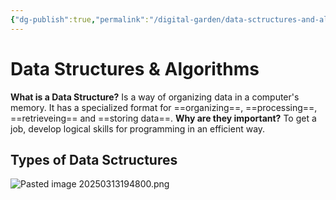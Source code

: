 ```yaml
---
{"dg-publish":true,"permalink":"/digital-garden/data-sctructures-and-algorithms/","created":"2025-03-13T19:04:33.643-06:00","updated":"2025-03-13T19:49:14.712-06:00"}
---
```


# Data Structures & Algorithms
**What is a Data Structure?** Is a way of organizing data in a computer's memory. It has a specialized format for ==organizing==, ==processing==, ==retrieveing== and ==storing data==.
**Why are they important?** To get a job, develop logical skills for programming in an efficient way.


## Types of Data Sctructures

![Pasted image 20250313194800.png](/img/user/Pasted%20image%2020250313194800.png)